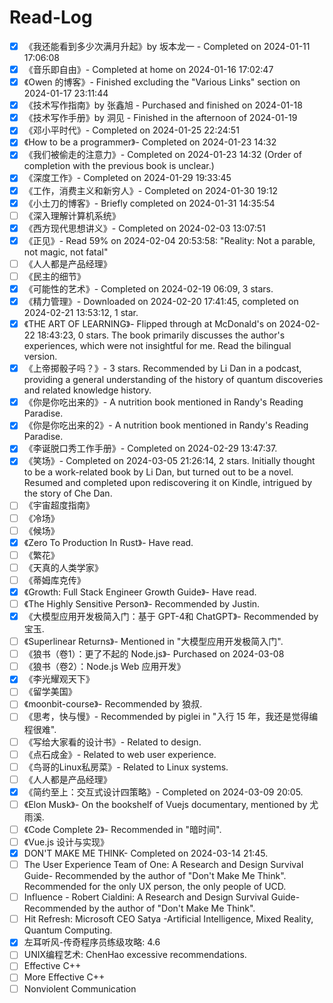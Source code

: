 # Read-Log

- [x] 《我还能看到多少次满月升起》by 坂本龙一 - Completed on 2024-01-11 17:06:08
- [x] 《音乐即自由》- Completed at home on 2024-01-16 17:02:47
- [x] 《Owen 的博客》- Finished excluding the "Various Links" section on 2024-01-17 23:11:44
- [x] 《技术写作指南》by 张鑫旭 - Purchased and finished on 2024-01-18
- [x] 《技术写作手册》by 洞见 - Finished in the afternoon of 2024-01-19
- [x] 《邓小平时代》- Completed on 2024-01-25 22:24:51
- [x] 《How to be a programmer》- Completed on 2024-01-23 14:32
- [x] 《我们被偷走的注意力》- Completed on 2024-01-23 14:32 (Order of completion with the previous book is unclear.)
- [x] 《深度工作》- Completed on 2024-01-29 19:33:45
- [x] 《工作，消费主义和新穷人》- Completed on 2024-01-30 19:12
- [x] 《小土刀的博客》- Briefly completed on 2024-01-31 14:35:54
- [ ] 《深入理解计算机系统》
- [x] 《西方现代思想讲义》- Completed on 2024-02-03 13:07:51
- [x] 《正见》- Read 59% on 2024-02-04 20:53:58: "Reality: Not a parable, not magic, not fatal"
- [ ] 《人人都是产品经理》
- [ ] 《民主的细节》
- [x] 《可能性的艺术》- Completed on 2024-02-19 06:09, 3 stars.
- [x] 《精力管理》- Downloaded on 2024-02-20 17:41:45, completed on 2024-02-21 13:53:12, 1 star.
- [x] 《THE ART OF LEARNING》- Flipped through at McDonald's on 2024-02-22 18:43:23, 0 stars. The book primarily discusses the author's experiences, which were not insightful for me. Read the bilingual version.
- [x] 《上帝掷骰子吗？》- 3 stars. Recommended by Li Dan in a podcast, providing a general understanding of the history of quantum discoveries and related knowledge history.
- [x] 《你是你吃出来的》- A nutrition book mentioned in Randy's Reading Paradise.
- [x] 《你是你吃出来的2》- A nutrition book mentioned in Randy's Reading Paradise.
- [x] 《李诞脱口秀工作手册》- Completed on 2024-02-29 13:47:37.
- [x] 《笑场》- Completed on 2024-03-05 21:26:14, 2 stars. Initially thought to be a work-related book by Li Dan, but turned out to be a novel. Resumed and completed upon rediscovering it on Kindle, intrigued by the story of Che Dan.
- [ ] 《宇宙超度指南》
- [ ] 《冷场》
- [ ] 《候场》
- [x] 《Zero To Production In Rust》- Have read.
- [ ] 《繁花》
- [ ] 《天真的人类学家》
- [ ] 《蒂姆库克传》
- [x] 《Growth: Full Stack Engineer Growth Guide》- Have read.
- [ ] 《The Highly Sensitive Person》- Recommended by Justin.
- [x] 《大模型应用开发极简入门：基于 GPT-4和 ChatGPT》- Recommended by 宝玉.
- [ ] 《Superlinear Returns》- Mentioned in "大模型应用开发极简入门".
- [ ] 《狼书（卷1）：更了不起的 Node.js》- Purchased on 2024-03-08
- [ ] 《狼书（卷2）：Node.js Web 应用开发》
- [x] 《李光耀观天下》
- [ ] 《留学美国》
- [ ] 《moonbit-course》- Recommended by 狼叔.
- [ ] 《思考，快与慢》- Recommended by piglei in "入行 15 年，我还是觉得编程很难".
- [ ] 《写给大家看的设计书》- Related to design.
- [ ] 《点石成金》- Related to web user experience.
- [ ] 《鸟哥的Linux私房菜》- Related to Linux systems.
- [ ] 《人人都是产品经理》
- [x] 《简约至上：交互式设计四策略》- Completed on 2024-03-09 20:05.
- [ ] 《Elon Musk》- On the bookshelf of Vuejs documentary, mentioned by 尤雨溪.
- [ ] 《Code Complete 2》- Recommended in "暗时间".
- [ ] 《Vue.js 设计与实现》
- [x] DON'T MAKE ME THINK- Completed on 2024-03-14 21:45.
- [ ] The User Experience Team of One: A Research and Design Survival Guide- Recommended by the author of "Don't Make Me Think". Recommended for the only UX person, the only people of UCD.
- [ ] Influence - Robert Cialdini: A Research and Design Survival Guide- Recommended by the author of "Don't Make Me Think".
- [ ] Hit Refresh: Microsoft CEO Satya -Artificial Intelligence, Mixed Reality, Quantum Computing.
- [x] 左耳听风-传奇程序员练级攻略: 4.6
- [ ] UNIX编程艺术: ChenHao excessive recommendations.
- [ ] Effective C++
- [ ] More Effective C++
- [ ] Nonviolent Communication
